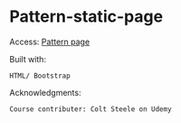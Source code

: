 # Pattern-static-page

Access: [Pattern page](https://raw.githack.com/stntsai/Pattern-static-page/master/index.html)


Built with:

	HTML/ Bootstrap
	
Acknowledgments:

	Course contributer: Colt Steele on Udemy	
